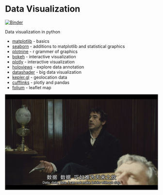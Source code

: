 # Data Visualization 

[![Binder](https://mybinder.org/badge_logo.svg)](https://mybinder.org/v2/gh/boyuan-li/BL-data-visualization/HEAD)

Data visualization in python

- [matplotlib](https://github.com/matplotlib/matplotlib) - basics
- [seaborn](https://github.com/mwaskom/seaborn) - additions to matplotlib and statistical graphics
- [plotnine](https://github.com/has2k1/plotnine) - r grammer of graphics
- [bokeh](https://github.com/bokeh/bokeh) - interactive visualization
- [plotly](https://github.com/plotly/plotly.py) - interactive visualization
- [holoviews](https://github.com/holoviz/holoviews) - explore data annotation
- [datashader](https://github.com/holoviz/datashader) - big data visualization
- [kepler.gl](https://github.com/keplergl/kepler.gl) - geolocation data 
- [cufflinks](https://github.com/santosjorge/cufflinks) - plotly and pandas
- [folium](https://github.com/python-visualization/folium) - leaflet map 


![data](https://github.com/boyuan-li/BL-data-visualization/blob/master/photos/4.png)
